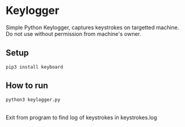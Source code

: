 # Keylogger
Simple Python Keylogger, captures keystrokes on targetted machine. <br>
Do not use without permission from machine's owner.

## Setup
`pip3 install keyboard`

## How to run
`python3 keylogger.py`

<br>
Exit from program to find log of keystrokes in keystrokes.log
